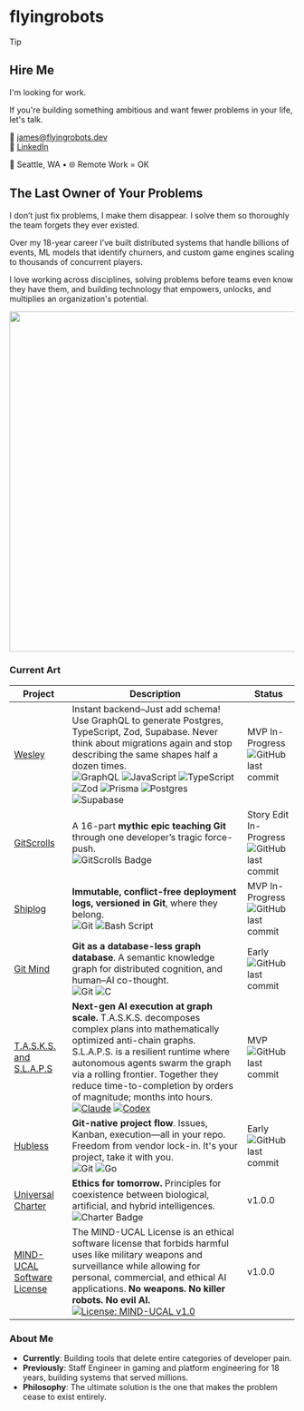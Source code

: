 # flyingrobots

> [!TIP]
> ## Hire Me
> 
> I'm looking for work. 
>
> If you're building something ambitious and want fewer problems in your life, let's talk.
> 
> 📧 [james@flyingrobots.dev](mailto:james@flyingrobots.dev)   
> 🔗 [LinkedIn](https://linkedin.com/in/flyingrobots) 
>
> 📍 Seattle, WA • 🌐 Remote Work = OK



## The Last Owner of Your Problems

I don’t just fix problems, I make them disappear. I solve them so thoroughly the team forgets they ever existed.

Over my 18-year career I’ve built distributed systems that handle billions of events, ML models that identify churners, and custom game engines scaling to thousands of concurrent players. 

I love working across disciplines, solving problems before teams even know they have them, and building technology that empowers, unlocks, and multiplies an organization's potential.

<p align="center">
<img src="https://github.com/user-attachments/assets/71fa6ee1-cf53-442c-99e1-61c961a265f7" width="600" />
</p>


### Current Art


| Project | Description | Status |
|---------|-------------|--------|
| [Wesley](https://github.com/flyingrobots/wesley) | Instant backend–Just add schema! Use GraphQL to generate Postgres, TypeScript, Zod, Supabase. Never think about migrations again and stop describing the same shapes half a dozen times.<br />![GraphQL](https://img.shields.io/badge/-GraphQL-E10098?style=flat-square&logo=graphql&logoColor=white) ![JavaScript](https://img.shields.io/badge/javascript-%23323330.svg?style=flat-square&logo=javascript&logoColor=%23F7DF1E) ![TypeScript](https://img.shields.io/badge/typescript-%23007ACC.svg?style=flat-square&logo=typescript&logoColor=white) ![Zod](https://img.shields.io/badge/zod-%233068b7.svg?style=flat-square&logo=zod&logoColor=white) ![Prisma](https://img.shields.io/badge/Prisma-3982CE?style=flat-square&logo=Prisma&logoColor=white) ![Postgres](https://img.shields.io/badge/postgres-%23316192.svg?style=flat-square&logo=postgresql&logoColor=white) ![Supabase](https://img.shields.io/badge/Supabase-3ECF8E?style=flat-square&logo=supabase&logoColor=white) | MVP In-Progress<br />![GitHub last commit](https://img.shields.io/github/last-commit/flyingrobots/wesley) |
| [GitScrolls](https://github.com/gitscrolls/gitscrolls) | A 16-part **mythic epic teaching Git** through one developer’s tragic force-push.<br /> ![GitScrolls Badge](https://img.shields.io/badge/GitScrolls-Mythic%20Dev%20Scrolls-blueviolet?style=flat-square)   | Story Edit In-Progress<br />![GitHub last commit](https://img.shields.io/github/last-commit/gitscrolls/gitscrolls) |
| [Shiplog](https://github.com/flyingrobots/shiplog) | **Immutable, conflict-free deployment logs, versioned in Git**, where they belong.<br />![Git](https://img.shields.io/badge/git-%23F05033.svg?style=flat-square&logo=git&logoColor=white) ![Bash Script](https://img.shields.io/badge/bash_script-%23121011.svg?style=flat-square&logo=gnu-bash&logoColor=white) | MVP In-Progress<br />![GitHub last commit](https://img.shields.io/github/last-commit/flyingrobots/shiplog) |
| [Git Mind](https://github.com/neuroglyph/git-mind) | **Git as a database-less graph database**. A semantic knowledge graph for distributed cognition, and human–AI co-thought.<br />![Git](https://img.shields.io/badge/git-%23F05033.svg?style=flat-square&logo=git&logoColor=white) ![C](https://img.shields.io/badge/c-%2300599C.svg?style=flat-square&logo=c&logoColor=white) | Early<br />![GitHub last commit](https://img.shields.io/github/last-commit/neuroglyph/git-mind) |
| [T.A.S.K.S. and S.L.A.P.S](https://github.com/flyingrobots/TASKS) | **Next-gen AI execution at graph scale.** T.A.S.K.S. decomposes complex plans into mathematically optimized anti-chain graphs. S.L.A.P.S. is a resilient runtime where autonomous agents swarm the graph via a rolling frontier. Together they reduce time-to-completion by orders of magnitude; months into hours.<br />[![Claude](https://img.shields.io/badge/Claude-D97757?logo=claude&logoColor=fff)](#) [![Codex](https://img.shields.io/badge/Codex-74aa9c?logo=openai&logoColor=white)](#) | MVP<br />![GitHub last commit](https://img.shields.io/github/last-commit/flyingrobots/TASKS) |
| [Hubless](https://github.com/flyingrobots/hubless) | **Git-native project flow**. Issues, Kanban, execution—all in your repo. Freedom from vendor lock-in. It's your project, take it with you.<br />![Git](https://img.shields.io/badge/git-%23F05033.svg?style=flat-square&logo=git&logoColor=white) ![Go](https://img.shields.io/badge/go-%2300ADD8.svg?style=flat-square&logo=go&logoColor=white) | Early<br />![GitHub last commit](https://img.shields.io/github/last-commit/flyingrobots/hubless) |
| [Universal Charter](https://universalcharter.org) | **Ethics for tomorrow.** Principles for coexistence between biological, artificial, and hybrid intelligences.<br />![Charter Badge](https://img.shields.io/badge/Universal_Charter-Post_Anthropocentric_Ethics-brightgreen?style=flat-square) | v1.0.0 |
| [MIND-UCAL Software License](https://github.com/UniversalCharter/mind-ucal) | The MIND-UCAL License is an ethical software license that forbids harmful uses like military weapons and surveillance while allowing for personal, commercial, and ethical AI applications. **No weapons. No killer robots. No evil AI.**<br />[![License: MIND-UCAL v1.0](https://img.shields.io/badge/License-MIND--UCAL%20v1.0-orange?logo=fire&logoColor=fff&labelColor=000)](https://github.com/UniversalCharter/mind-ucal/blob/v1.0/LICENSE.md) | v1.0.0 |


### About Me

- **Currently**: Building tools that delete entire categories of developer pain.
- **Previously**: Staff Engineer in gaming and platform engineering for 18 years, building systems that served millions.
- **Philosophy**: The ultimate solution is the one that makes the problem cease to exist entirely.
